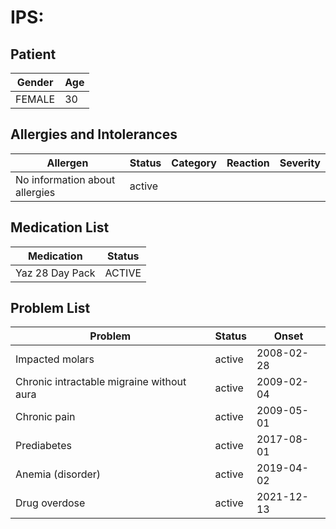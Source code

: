 # IPS:

## Patient

|Gender|Age|
|---|---|
|FEMALE|30|

## Allergies and Intolerances

|Allergen|Status|Category|Reaction|Severity|
|---|---|---|---|---|
|No information about allergies|active||||

## Medication List

|Medication|Status|
|---|---|
|Yaz 28 Day Pack|ACTIVE|

## Problem List

|Problem|Status|Onset|
|---|---|---|
|Impacted molars|active|2008-02-28|
|Chronic intractable migraine without aura|active|2009-02-04|
|Chronic pain|active|2009-05-01|
|Prediabetes|active|2017-08-01|
|Anemia (disorder)|active|2019-04-02|
|Drug overdose|active|2021-12-13|
